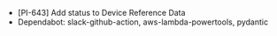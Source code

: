 - [PI-643] Add status to Device Reference Data
- Dependabot: slack-github-action, aws-lambda-powertools, pydantic
